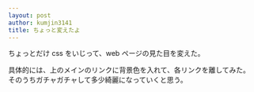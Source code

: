 ```yaml
---
layout: post
author: kumjin3141
title: ちょっと変えたよ
---
```

ちょっとだけ css をいじって、web ページの見た目を変えた。

具体的には、上のメインのリンクに背景色を入れて、各リンクを離してみた。\
そのうちガチャガチャして多少綺麗になっていくと思う。